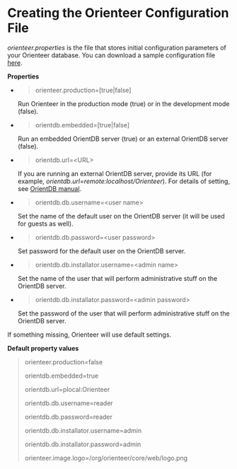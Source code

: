 # Creating the Orienteer Configuration File

*orienteer.properties* is the file that stores initial configuration parameters of your Orienteer database. You can download a sample configuration file [here](https://github.com/OrienteerDW/Orienteer/blob/master/orienteer.properties).

**Properties**

* >orienteer.production=[true|false]

  Run Orienteer in the production mode (true) or in the development mode (false).
* >orientdb.embedded=[true|false]

  Run an embedded OrientDB server (true) or an external OrientDB server (false).
* >orientdb.url=&lt;URL&gt;

  If you are running an external OrientDB server, provide its URL (for example, *orientdb.url=remote:localhost/Orienteer*). For details of setting, see [OrientDB manual](http://orientdb.com/docs/last/Concepts.html#database-url).
* >orientdb.db.username=&lt;user name&gt;

  Set the name of the default user on the OrientDB server (it will be used for guests as well).
* >orientdb.db.password=&lt;user password&gt;

  Set password for the default user on the OrientDB server.
* >orientdb.db.installator.username=&lt;admin name&gt;

  Set the name of the user that will perform administrative stuff on the OrientDB server.
* >orientdb.db.installator.password=&lt;admin password&gt;

  Set the password of the user that will perform administrative stuff on the OrientDB server.

If something missing, Orienteer will use default settings.

**Default property values**

>orienteer.production=false
>
>orientdb.embedded=true
>
>orientdb.url=plocal:Orienteer
>
>orientdb.db.username=reader
>
>orientdb.db.password=reader
>
>orientdb.db.installator.username=admin
>
>orientdb.db.installator.password=admin
>
>orienteer.image.logo=/org/orienteer/core/web/logo.png